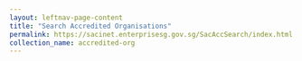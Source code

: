 ```yaml
---
layout: leftnav-page-content
title: "Search Accredited Organisations"
permalink: https://sacinet.enterprisesg.gov.sg/SacAccSearch/index.html 
collection_name: accredited-org
---
```

